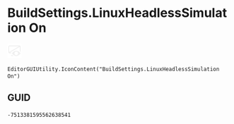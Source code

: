 # BuildSettings.LinuxHeadlessSimulation On
![](/img/BuildSettings.LinuxHeadlessSimulation%20On.png)

``` CSharp
EditorGUIUtility.IconContent("BuildSettings.LinuxHeadlessSimulation On")
```
## GUID
```
-7513381595562638541
```
